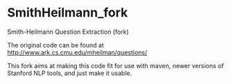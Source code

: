 SmithHeilmann_fork
==================

Smith-Heilmann Question Extraction (fork)

The original code can be found at http://www.ark.cs.cmu.edu/mheilman/questions/

This fork aims at making this code fit for use with maven, newer versions of Stanford NLP tools, and just make it usable.